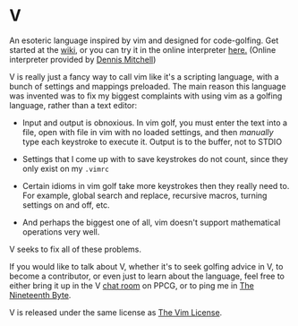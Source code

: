 <h1>V</h1>

An esoteric language inspired by vim and designed for code-golfing. Get started at the [wiki](https://github.com/DJMcMayhem/V/wiki), or you can try it in the online interpreter [here.](http://v.tryitonline.net/) (Online interpreter provided by [Dennis Mitchell](http://codegolf.stackexchange.com/users/12012/dennis))

V is really just a fancy way to call vim like it's a scripting language, with a bunch of settings and mappings preloaded. The main reason this language was invented was to fix my biggest complaints with using vim as a golfing language, rather than a text editor:

 - Input and output is obnoxious. In vim golf, you must enter the text into a file, open with file in vim with no loaded settings, and then *manually* type each keystroke to execute it. Output is to the buffer, not to STDIO

 - Settings that I come up with to save keystrokes do not count, since they only exist on my `.vimrc`

 - Certain idioms in vim golf take more keystrokes then they really need to. For example, global search and replace, recursive macros, turning settings on and off, etc.

 - And perhaps the biggest one of all, vim doesn't support mathematical operations very well.

V seeks to fix all of these problems.

If you would like to talk about V, whether it's to seek golfing advice in V, to become a contributor, or even just to learn about the language, feel free to either bring it up in the V [chat room](http://chat.stackexchange.com/rooms/40448/v) on PPCG, or to ping me in [The Nineteenth Byte](http://chat.stackexchange.com/rooms/240/the-nineteenth-byte).

V is released under the same license as [The Vim License](https://github.com/vim/vim/blob/0b9e4d1224522791c0dbbd45742cbd688be823f3/runtime/doc/uganda.txt).
